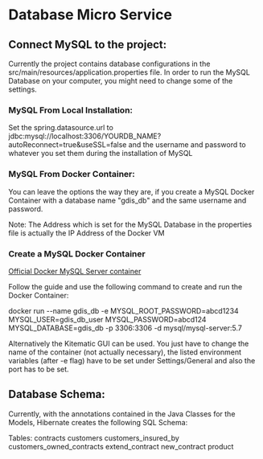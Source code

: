 Database Micro Service
==

## Connect MySQL to the project: 
Currently the project contains database configurations in the src/main/resources/application.properties file. 
In order to run the MySQL Database on your computer, you might need to change some of the settings. 

### MySQL From Local Installation: 
Set the spring.datasource.url to jdbc:mysql://localhost:3306/YOURDB_NAME?autoReconnect=true&useSSL=false and the username and password to whatever you set them during the installation of MySQL

### MySQL From Docker Container: 
You can leave the options the way they are, if you create a MySQL Docker Container with a database name "gdis_db" and the same username and password. 

Note: The Address which is set for the MySQL Database in the properties file is actually the IP Address of the Docker VM

### Create a MySQL Docker Container

[Official Docker MySQL Server container](https://hub.docker.com/r/mysql/mysql-server/)

Follow the guide and use the following command to create and run the Docker Container: 

docker run --name gdis_db -e MYSQL_ROOT_PASSWORD=abcd1234 MYSQL_USER=gdis_db_user MYSQL_PASSWORD=abcd124 MYSQL_DATABASE=gdis_db -p 3306:3306 -d mysql/mysql-server:5.7

Alternatively the Kitematic GUI can be used. You just have to change the name of the container (not actually necessary), the listed environment variables (after -e flag) have to be set under Settings/General and also the port has to be set. 

## Database Schema: 

Currently, with the annotations contained in the Java Classes for the Models, Hibernate creates the following SQL Schema: 

Tables: 
contracts
customers
customers_insured_by
customers_owned_contracts
extend_contract
new_contract
product